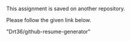 This assignment is saved on another repository.

Please follow the given link below.

"Drt36/github-resume-generator"